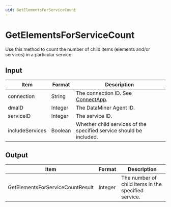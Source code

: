 ```yaml
---
uid: GetElementsForServiceCount
---
```


# GetElementsForServiceCount

Use this method to count the number of child items (elements and/or services) in a particular service.

## Input

| Item            | Format  | Description                                                                 |
|-----------------|---------|-----------------------------------------------------------------------------|
| connection      | String  | The connection ID. See [ConnectApp](xref:ConnectApp).                       |
| dmaID           | Integer | The DataMiner Agent ID.                                                     |
| serviceID       | Integer | The service ID.                                                             |
| includeServices | Boolean | Whether child services of the specified service should be included.         |

## Output

| Item                             | Format  | Description                                         |
|----------------------------------|---------|-----------------------------------------------------|
| GetElementsForServiceCountResult | Integer | The number of child items in the specified service. |
